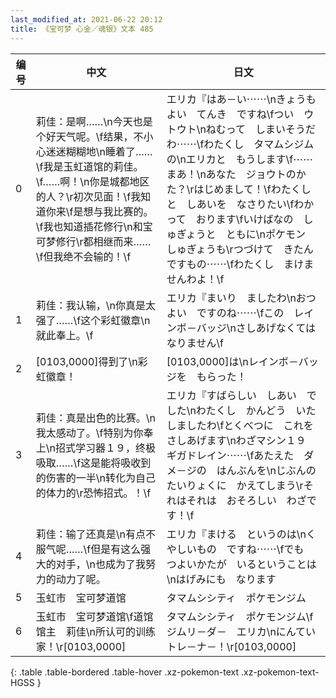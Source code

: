 ```yaml
---
last_modified_at: 2021-06-22 20:12
title: 《宝可梦 心金／魂银》文本 485
---
```

| 编号 | 中文 | 日文 |
| ---- | ---- | ---- |
| 0 | 莉佳：是啊……\n今天也是个好天气呢。\f结果，不小心迷迷糊糊地\n睡着了……\f我是玉虹道馆的莉佳。\f……啊！\n你是城都地区的人？\r初次见面！\f我知道你来\f是想与我比赛的。\f我也知道插花修行\n和宝可梦修行\r都相继而来……\f但我绝不会输的！\f | エリカ『はあ－い⋯⋯\nきょうも　よい　てんき　ですね\fつい　ウトウト\nねむって　しまいそうだわ⋯⋯\fわたくし　タマムシジムの\nエリカと　もうします\f⋯⋯まあ！\nあなた　ジョウトのかた？\rはじめまして！\fわたくしと　しあいを　なさりたい\fわかって　おります\fいけばなの　しゅぎょうと　ともに\nポケモン　しゅぎょうも\rつづけて　きたんですもの⋯⋯\fわたくし　まけませんわよ！\f |
| 1 | 莉佳：我认输，\n你真是太强了……\f这个彩虹徽章\n就此奉上。\f | エリカ『まいり　ましたわ\nおつよい　ですのね⋯⋯\fこの　レインボ－バッジ\nさしあげなくては　なりません\f |
| 2 | [0103,0000]得到了\n彩虹徽章！ | [0103,0000]は\nレインボ－バッジを　もらった！ |
| 3 | 莉佳：真是出色的比赛。\n我太感动了。\f特别为你奉上\n招式学习器１９，终极吸取……\f这是能将吸收到的伤害的一半\n转化为自己的体力的\r恐怖招式。！\f | エリカ『すばらしい　しあい　でした\nわたくし　かんどう　いたしましたわ\fとくべつに　これを　さしあげます\nわざマシン１９　ギガドレイン⋯⋯\fあたえた　ダメ－ジの　はんぶんを\nじぶんの　たいりょくに　かえてしまう\rそれはそれは　おそろしい　わざです！\f |
| 4 | 莉佳：输了还真是\n有点不服气呢……\f但是有这么强大的对手，\n也成为了我努力的动力了呢。 | エリカ『まける　というのは\nくやしいもの　ですね⋯⋯\fでも　つよいかたが　いるということは\nはげみにも　なります |
| 5 | 玉虹市　宝可梦道馆 | タマムシシティ　ポケモンジム |
| 6 | 玉虹市　宝可梦道馆\f道馆馆主　莉佳\n所认可的训练家！\r[0103,0000] | タマムシシティ　ポケモンジム\fジムリ－ダ－　エリカ\nにんてい　トレ－ナ－！\r[0103,0000] |
{: .table .table-bordered .table-hover .xz-pokemon-text .xz-pokemon-text-HGSS }
